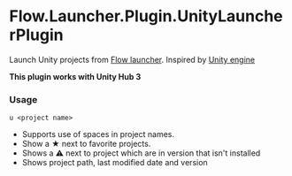 Flow.Launcher.Plugin.UnityLauncherPlugin
==================

Launch Unity projects from [Flow launcher](https://github.com/Flow-Launcher/Flow.Launcher).
Inspired by [Unity engine](https://github.com/LeLocTai/Flow.Launcher.Plugin.UnityEngine) 

**This plugin works with Unity Hub 3**

### Usage

    u <project name> 

- Supports use of spaces in project names.
- Show a ★ next to favorite projects.
- Shows a ⚠️ next to project which are in version that isn't installed
- Shows project path, last modified date and version
